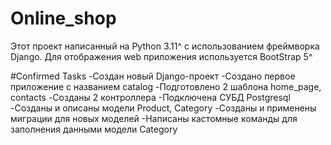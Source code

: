 # Online_shop
Этот проект написанный на Python 3.11^ с использованием фреймворка Django. Для отображения web приложения используется BootStrap 5^

#Confirmed Tasks
-Создан новый Django-проект
-Создано первое приложение с названием catalog
-Подготовлено 2 шаблона home_page, contacts
-Созданы 2 контроллера
-Подключена СУБД Postgresql
-Созданы и описаны модели Product, Category
-Созданы и применены миграции для новых моделей
-Написаны кастомные команды для заполнения данными модели Category
